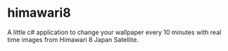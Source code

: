 # himawari8
A little c# application to change your wallpaper every 10 minutes with real time images from Himawari 8 Japan Satellite.

